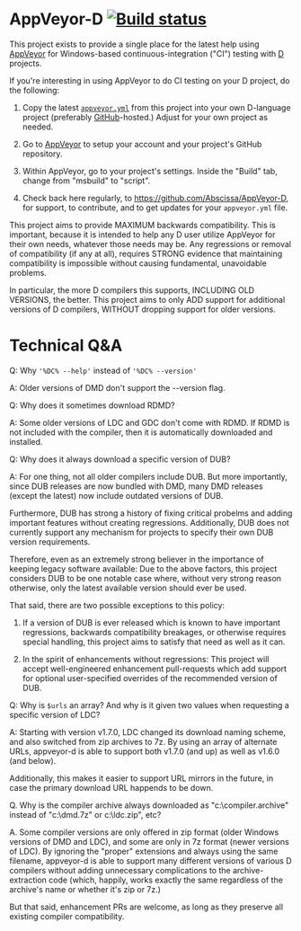 AppVeyor-D [![Build status](https://ci.appveyor.com/api/projects/status/g7b9tfp5qo6xuv7o/branch/master?svg=true)](https://ci.appveyor.com/project/Abscissa/appveyor-d/branch/master)
==========

This project exists to provide a single place for the latest help using
[AppVeyor](https://www.appveyor.com/) for Windows-based continuous-integration
("CI") testing with [D](https://dlang.org) projects.

If you're interesting in using AppVeyor to do CI testing on your D project,
do the following:

1. Copy the latest [`appveyor.yml`](https://github.com/Abscissa/AppVeyor-D/blob/master/appveyor.yml)
from this project into your own D-language project
(preferably [GitHub](https://github.com/)-hosted.)
Adjust for your own project as needed.

2. Go to [AppVeyor](https://www.appveyor.com/) to setup your account and your project's GitHub repository.

3. Within AppVeyor, go to your project's settings. Inside the "Build" tab, change
from "msbuild" to "script".

4. Check back here regularly, to https://github.com/Abscissa/AppVeyor-D,
for support, to contribute, and to get updates for your `appveyor.yml` file.

This project aims to provide MAXIMUM backwards compatibility.
This is important, because it is intended to help any D user utilize AppVeyor
for their own needs, whatever those needs may be. Any regressions or
removal of compatibility (if any at all), requires STRONG evidence that
maintaining compatibility is impossible without causing fundamental,
unavoidable problems.

In particular, the more D compilers this supports, INCLUDING OLD VERSIONS,
the better. This project aims to only ADD support for additional versions
of D compilers, WITHOUT dropping support for older versions.

Technical Q&A
=============

Q: Why `'%DC% --help'` instead of `'%DC% --version'`

A: Older versions of DMD don't support the --version flag.

Q: Why does it sometimes download RDMD?

A: Some older versions of LDC and GDC don't come with RDMD. If RDMD is not
included with the compiler, then it is automatically downloaded and installed.

Q: Why does it always download a specific version of DUB?

A: For one thing, not all older compilers include DUB. But more importantly,
since DUB releases are now bundled with DMD, many DMD releases
(except the latest) now include outdated versions of DUB.

Furthermore, DUB has strong a history of fixing critical probelms and
adding important features without creating regressions. Additionally,
DUB does not currently support any mechanism for projects to specify
their own DUB version requirements.

Therefore, even as an extremely strong believer in the importance of keeping
legacy software available: Due to the above factors, this project considers
DUB to be one notable case where, without very strong reason otherwise,
only the latest available version should ever be used.

That said, there are two possible exceptions to this policy:

1. If a version of DUB is ever released which is known to have important
regressions, backwards compatibility breakages, or otherwise requires
special handling, this project aims to satisfy that need as well as it can.

2. In the spirit of enhancements without regressions: This project will accept
well-engineered enhancement pull-requests which add support for optional
user-specified overrides of the recommended version of DUB.

Q: Why is `$urls` an array? And why is it given two values when requesting a
specific version of LDC?

A: Starting with version v1.7.0, LDC changed its download naming scheme,
and also switched from zip archives to 7z. By using an array of alternate URLs,
appveyor-d is able to support both v1.7.0 (and up) as well as v1.6.0 (and below).

Additionally, this makes it easier to support URL mirrors in the future,
in case the primary download URL happends to be down.

Q. Why is the compiler archive always downloaded as "c:\compiler.archive"
instead of "c:\dmd.7z" or c:\ldc.zip", etc?

A. Some compiler versions are only offered in zip format (older Windows
versions of DMD and LDC), and some are only in 7z format (newer versions of LDC).
By ignoring the "proper" extensions and always using the same filename,
appveyor-d is able to support many different versions of various D compilers
without adding unnecessary complications to the archive-extraction code
(which, happily, works exactly the same regardless of the archive's name
or whether it's zip or 7z.)

But that said, enhancement PRs are welcome, as long as they preserve all
existing compiler compatibility.
